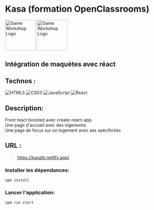 
# Kasa (formation OpenClassrooms)

 <img style="width: 100px;" src="./kasa_app/src/images/git/1.png" alt="Game Workshop Logo">
  <img style="width: 100px;" src="./kasa_app/src/images/git/2.png" alt="Game Workshop Logo">

## Intégration de maquètes avec réact

## Technos :

![HTML5](https://img.shields.io/badge/html5-%23E34F26.svg?style=for-the-badge&logo=html5&logoColor=white)
![CSS3](https://img.shields.io/badge/css3-%231572B6.svg?style=for-the-badge&logo=css3&logoColor=white)
![JavaScript](https://img.shields.io/badge/javascript-%23323330.svg?style=for-the-badge&logo=javascript&logoColor=%23F7DF1E)
![React](https://img.shields.io/badge/react-%2320232a.svg?style=for-the-badge&logo=react&logoColor=%2361DAFB)

## Description:
Front react boosted avec create-react-app.<br>
Une page d'accueil avec des logements<br>
Une page de focus sur un logement avec ses spécificités<br>



## URL :
> https://kasatb.netlify.app/


### Installer les dépendances:

`npm install`

### Lancer l'application:

`npm run start`
